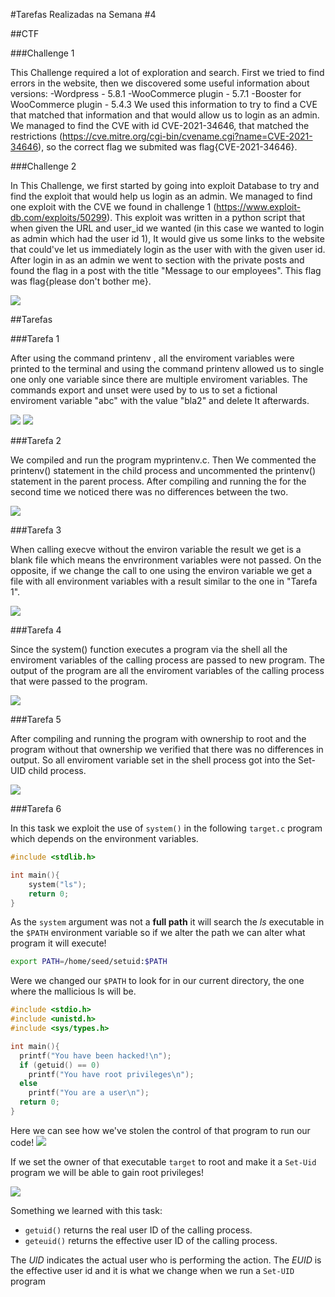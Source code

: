 #Tarefas Realizadas na Semana #4

##CTF

###Challenge 1

This Challenge required a lot of exploration and search. First we tried to find errors in the website, then we discovered some useful information about versions:
-Wordpress - 5.8.1
-WooCommerce plugin - 5.7.1
-Booster for WooCommerce plugin - 5.4.3
We used this information to try to find a CVE that matched that information and that would allow us to login as an admin. We managed to find the CVE with id CVE-2021-34646, that matched the restrictions (https://cve.mitre.org/cgi-bin/cvename.cgi?name=CVE-2021-34646), so the correct flag we submited was flag{CVE-2021-34646}.

###Challenge 2

In This Challenge, we first started by going into exploit Database to try and find the exploit that would help us login as an admin. We managed to find one exploit with the CVE we found in challenge 1 (https://www.exploit-db.com/exploits/50299). This exploit was written in a python script that when given the URL and user_id we wanted (in this case we wanted to login as admin which had the user id 1), It would give us some links to the website that could've let us immediately login as the user with with the given user id. After login in as an admin we went to section with the private posts and found the flag in a post with the title "Message to our employees". This flag was flag{please don't bother me}.

![](https://i.imgur.com/MzGNbmK.png)

##Tarefas

###Tarefa 1

After using the command printenv , all the enviroment variables were printed to the terminal and using the command printenv <env> allowed us to single one only one variable since there are multiple enviroment variables. The commands export and unset were used by to us to set a fictional enviroment variable "abc" with the value "bla2" and delete It afterwards.

![](https://i.imgur.com/WfRY0iO.png)
![](https://i.imgur.com/RQ5n0wM.png)

###Tarefa 2

We compiled and run the program myprintenv.c. Then We commented the printenv() statement in the child process and uncommented the printenv() statement in the parent process. After compiling and running the for the second time we noticed there was no differences between the two.

![](https://i.imgur.com/kOTnSM5.png)

###Tarefa 3

When calling execve without the environ variable the result we get is a blank file which means the envrironment variables were not passed.
On the opposite, if we change the call to one using the environ variable we get a file with all environment variables with a result similar to the one in "Tarefa 1".

![](https://i.imgur.com/HkvKkMc.png)

###Tarefa 4

Since the system() function executes a program via the shell all the enviroment variables of the calling process are passed to new program. The output of the program are all the enviroment variables of the calling process that were passed to the program.

![](https://i.imgur.com/sQglqKg.png)

###Tarefa 5

After compiling and running the program with ownership to root and the program without that ownership we verified that there was no differences in output. So all enviroment variable set in the shell process got into the Set-UID child process.

![](https://i.imgur.com/qYuXb3K.png)

###Tarefa 6

In this task we exploit the use of `system()` in the following `target.c`  program which depends on the environment variables.
```c
#include <stdlib.h>

int main(){
    system("ls");
    return 0;
}
```

As the `system` argument was not a **full path** it will search the *ls* executable in the `$PATH` environment variable
so if we alter the path we can alter what program it will execute!

```bash
export PATH=/home/seed/setuid:$PATH
```

Were we changed our `$PATH` to look for in our current directory, the one where the mallicious ls will be.

```c
#include <stdio.h>
#include <unistd.h>
#include <sys/types.h>

int main(){
  printf("You have been hacked!\n");
  if (getuid() == 0)
    printf("You have root privileges\n");
  else 
    printf("You are a user\n");
  return 0;
}
```

Here we can see how we've stolen the control of that program to run our code!
![](./imgs/malliciousLs1.png)

If we set the owner of that executable `target` to root and make it a `Set-Uid`
program we will be able to gain root privileges!

![](./imgs/malliciousLs2.png)

Something we learned with this task:
- `getuid()` returns the real user ID of the calling process.
- `geteuid()` returns the effective user ID of the calling process.

The *UID* indicates the actual user who is performing the action. 
The *EUID* is the effective user id and it is what we change when we run a `Set-UID` program


